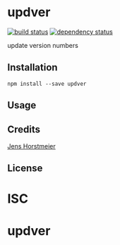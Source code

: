 # updver
[![build status](https://secure.travis-ci.org/horstmeier/updver.svg)](http://travis-ci.org/horstmeier/updver)
[![dependency status](https://david-dm.org/horstmeier/updver.svg)](https://david-dm.org/horstmeier/updver)

update version numbers


## Installation

```
npm install --save updver
```

## Usage

## 
## Credits
[Jens Horstmeier](https://github.com/horstmeier/)

## License

ISC
=======
# updver
